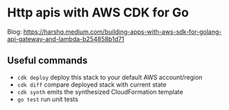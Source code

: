 # Http apis with AWS CDK for Go

Blog: https://harshq.medium.com/building-apps-with-aws-sdk-for-golang-api-gateway-and-lambda-b254858b1d71

## Useful commands

 * `cdk deploy`      deploy this stack to your default AWS account/region
 * `cdk diff`        compare deployed stack with current state
 * `cdk synth`       emits the synthesized CloudFormation template
 * `go test`         run unit tests
